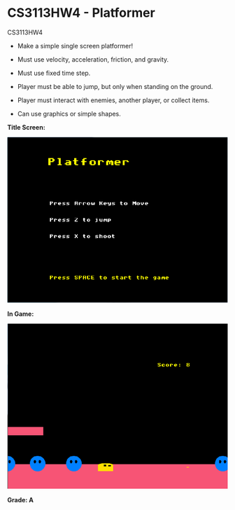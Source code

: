 ﻿CS3113HW4 - Platformer
=========

CS3113HW4

  * Make a simple single screen platformer!

  * Must use velocity, acceleration, friction, and gravity.

  * Must use fixed time step.

  * Player must be able to jump, but only when standing on the ground.

  * Player must interact with enemies, another player, or collect items.

  * Can use graphics or simple shapes.

**Title Screen:**

![Alt text](https://github.com/wheressswaldo/CS3113/blob/master/HW04/Single%20Screen%20Platformer/platformermenu.png?raw=true "Menu")

**In Game:**

![Alt text](https://github.com/wheressswaldo/CS3113/blob/master/HW04/Single%20Screen%20Platformer/platformergame.png?raw=true "Menu")

**Grade: A**
